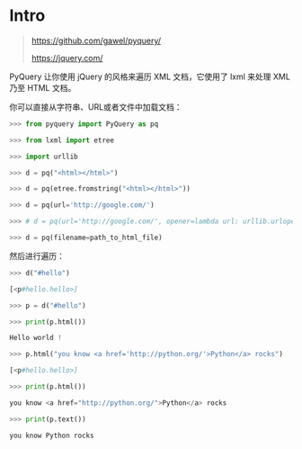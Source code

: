 # Intro

> https://github.com/gawel/pyquery/
>
> https://jquery.com/

PyQuery 让你使用 jQuery 的风格来遍历 XML 文档，它使用了 lxml 来处理 XML 乃至 HTML 文档。

你可以直接从字符串、URL或者文件中加载文档：

```Python
>>> from pyquery import PyQuery as pq

>>> from lxml import etree

>>> import urllib

>>> d = pq("<html></html>")

>>> d = pq(etree.fromstring("<html></html>"))

>>> d = pq(url='http://google.com/')

>>> # d = pq(url='http://google.com/', opener=lambda url: urllib.urlopen(url).read())

>>> d = pq(filename=path_to_html_file)
```

然后进行遍历：

```Python
>>> d("#hello")

[<p#hello.hello>]

>>> p = d("#hello")

>>> print(p.html())

Hello world !

>>> p.html("you know <a href='http://python.org/'>Python</a> rocks")

[<p#hello.hello>]

>>> print(p.html())

you know <a href="http://python.org/">Python</a> rocks

>>> print(p.text())

you know Python rocks
```